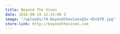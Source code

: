 ```yaml
---
title: Beyond The Vines
date: 2016-08-19 12:15:00 Z
image: "/uploads/74-beyondthevines@2x-d5c6f0.jpg"
store-link: http://beyondthevines.com
---
```


